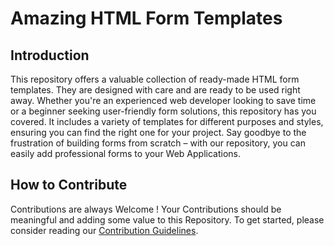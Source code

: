 # Amazing HTML Form Templates

## Introduction

This repository offers a valuable collection of ready-made HTML form templates. They are designed with care and are ready to be used right away. Whether you're an experienced web developer looking to save time or a beginner seeking user-friendly form solutions, this repository has you covered. It includes a variety of templates for different purposes and styles, ensuring you can find the right one for your project. Say goodbye to the frustration of building forms from scratch – with our repository, you can easily add professional forms to your Web Applications.

## How to Contribute

Contributions are always Welcome ! Your Contributions should be meaningful and adding some value to this Repository. To get started, please consider reading our [Contribution Guidelines](Contribution.md).
